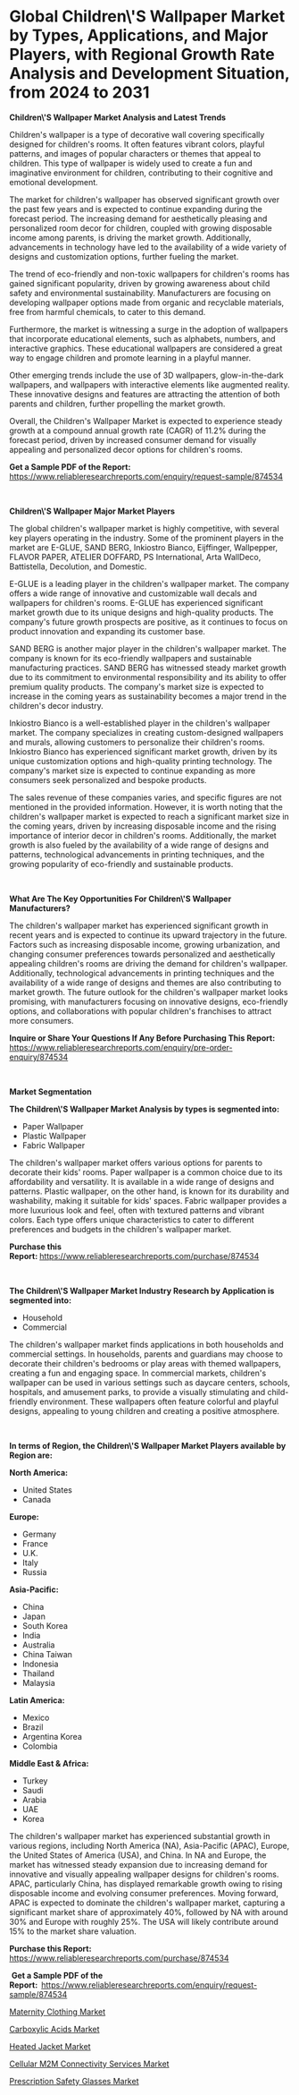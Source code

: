 <p><h1>Global Children\'S Wallpaper Market by Types, Applications, and Major Players, with Regional Growth Rate Analysis and Development Situation, from 2024 to 2031</h1></p><p><strong>Children\'S Wallpaper Market Analysis and Latest Trends</strong></p>
<p><p>Children's wallpaper is a type of decorative wall covering specifically designed for children's rooms. It often features vibrant colors, playful patterns, and images of popular characters or themes that appeal to children. This type of wallpaper is widely used to create a fun and imaginative environment for children, contributing to their cognitive and emotional development.</p><p>The market for children's wallpaper has observed significant growth over the past few years and is expected to continue expanding during the forecast period. The increasing demand for aesthetically pleasing and personalized room decor for children, coupled with growing disposable income among parents, is driving the market growth. Additionally, advancements in technology have led to the availability of a wide variety of designs and customization options, further fueling the market.</p><p>The trend of eco-friendly and non-toxic wallpapers for children's rooms has gained significant popularity, driven by growing awareness about child safety and environmental sustainability. Manufacturers are focusing on developing wallpaper options made from organic and recyclable materials, free from harmful chemicals, to cater to this demand.</p><p>Furthermore, the market is witnessing a surge in the adoption of wallpapers that incorporate educational elements, such as alphabets, numbers, and interactive graphics. These educational wallpapers are considered a great way to engage children and promote learning in a playful manner.</p><p>Other emerging trends include the use of 3D wallpapers, glow-in-the-dark wallpapers, and wallpapers with interactive elements like augmented reality. These innovative designs and features are attracting the attention of both parents and children, further propelling the market growth.</p><p>Overall, the Children's Wallpaper Market is expected to experience steady growth at a compound annual growth rate (CAGR) of 11.2% during the forecast period, driven by increased consumer demand for visually appealing and personalized decor options for children's rooms.</p></p>
<p><strong>Get a Sample PDF of the Report:&nbsp;</strong> <a href="https://www.reliableresearchreports.com/enquiry/request-sample/874534">https://www.reliableresearchreports.com/enquiry/request-sample/874534</a></p>
<p>&nbsp;</p>
<p><strong>Children\'S Wallpaper Major Market Players</strong></p>
<p><p>The global children's wallpaper market is highly competitive, with several key players operating in the industry. Some of the prominent players in the market are E-GLUE, SAND BERG, Inkiostro Bianco, Eijffinger, Wallpepper, FLAVOR PAPER, ATELIER DOFFARD, PS International, Arta WallDeco, Battistella, Decolution, and Domestic.</p><p>E-GLUE is a leading player in the children's wallpaper market. The company offers a wide range of innovative and customizable wall decals and wallpapers for children's rooms. E-GLUE has experienced significant market growth due to its unique designs and high-quality products. The company's future growth prospects are positive, as it continues to focus on product innovation and expanding its customer base.</p><p>SAND BERG is another major player in the children's wallpaper market. The company is known for its eco-friendly wallpapers and sustainable manufacturing practices. SAND BERG has witnessed steady market growth due to its commitment to environmental responsibility and its ability to offer premium quality products. The company's market size is expected to increase in the coming years as sustainability becomes a major trend in the children's decor industry.</p><p>Inkiostro Bianco is a well-established player in the children's wallpaper market. The company specializes in creating custom-designed wallpapers and murals, allowing customers to personalize their children's rooms. Inkiostro Bianco has experienced significant market growth, driven by its unique customization options and high-quality printing technology. The company's market size is expected to continue expanding as more consumers seek personalized and bespoke products.</p><p>The sales revenue of these companies varies, and specific figures are not mentioned in the provided information. However, it is worth noting that the children's wallpaper market is expected to reach a significant market size in the coming years, driven by increasing disposable income and the rising importance of interior decor in children's rooms. Additionally, the market growth is also fueled by the availability of a wide range of designs and patterns, technological advancements in printing techniques, and the growing popularity of eco-friendly and sustainable products.</p></p>
<p>&nbsp;</p>
<p><strong>What Are The Key Opportunities For Children\'S Wallpaper Manufacturers?</strong></p>
<p><p>The children's wallpaper market has experienced significant growth in recent years and is expected to continue its upward trajectory in the future. Factors such as increasing disposable income, growing urbanization, and changing consumer preferences towards personalized and aesthetically appealing children's rooms are driving the demand for children's wallpaper. Additionally, technological advancements in printing techniques and the availability of a wide range of designs and themes are also contributing to market growth. The future outlook for the children's wallpaper market looks promising, with manufacturers focusing on innovative designs, eco-friendly options, and collaborations with popular children's franchises to attract more consumers.</p></p>
<p><strong>Inquire or Share Your Questions If Any Before Purchasing This Report:</strong> <a href="https://www.reliableresearchreports.com/enquiry/pre-order-enquiry/874534">https://www.reliableresearchreports.com/enquiry/pre-order-enquiry/874534</a></p>
<p>&nbsp;</p>
<p><strong>Market Segmentation</strong></p>
<p><strong>The Children\'S Wallpaper Market Analysis by types is segmented into:</strong></p>
<p><ul><li>Paper Wallpaper</li><li>Plastic Wallpaper</li><li>Fabric Wallpaper</li></ul></p>
<p><p>The children's wallpaper market offers various options for parents to decorate their kids' rooms. Paper wallpaper is a common choice due to its affordability and versatility. It is available in a wide range of designs and patterns. Plastic wallpaper, on the other hand, is known for its durability and washability, making it suitable for kids' spaces. Fabric wallpaper provides a more luxurious look and feel, often with textured patterns and vibrant colors. Each type offers unique characteristics to cater to different preferences and budgets in the children's wallpaper market.</p></p>
<p><strong>Purchase this Report:&nbsp;</strong><a href="https://www.reliableresearchreports.com/purchase/874534">https://www.reliableresearchreports.com/purchase/874534</a></p>
<p>&nbsp;</p>
<p><strong>The Children\'S Wallpaper Market Industry Research by Application is segmented into:</strong></p>
<p><ul><li>Household</li><li>Commercial</li></ul></p>
<p><p>The children's wallpaper market finds applications in both households and commercial settings. In households, parents and guardians may choose to decorate their children's bedrooms or play areas with themed wallpapers, creating a fun and engaging space. In commercial markets, children's wallpaper can be used in various settings such as daycare centers, schools, hospitals, and amusement parks, to provide a visually stimulating and child-friendly environment. These wallpapers often feature colorful and playful designs, appealing to young children and creating a positive atmosphere.</p></p>
<p>&nbsp;</p>
<p><strong>In terms of Region, the Children\'S Wallpaper Market Players available by Region are:</strong></p>
<p>
    <p> <strong> North America: </strong>
        <ul>
            <li>United States</li>
            <li>Canada</li>
        </ul>
        </p> 
    <p> <strong> Europe: </strong>
        <ul>
            <li>Germany</li>
            <li>France</li>
            <li>U.K.</li>
            <li>Italy</li>
            <li>Russia</li>
        </ul>
        </p> 
    <p> <strong> Asia-Pacific: </strong>
        <ul>
            <li>China</li>
            <li>Japan</li>
            <li>South Korea</li>
            <li>India</li>
            <li>Australia</li>
            <li>China Taiwan</li>
            <li>Indonesia</li>
            <li>Thailand</li>
            <li>Malaysia</li>
        </ul>
        </p> 
    <p> <strong> Latin America: </strong>
        <ul>
            <li>Mexico</li>
            <li>Brazil</li>
            <li>Argentina Korea</li>
            <li>Colombia</li>
        </ul>
        </p> 
    <p> <strong> Middle East & Africa: </strong>
        <ul>
            <li>Turkey</li>
            <li>Saudi</li>
            <li>Arabia</li>
            <li>UAE</li>
            <li>Korea</li>
        </ul>
    </p>
    </p>
<p><p>The children's wallpaper market has experienced substantial growth in various regions, including North America (NA), Asia-Pacific (APAC), Europe, the United States of America (USA), and China. In NA and Europe, the market has witnessed steady expansion due to increasing demand for innovative and visually appealing wallpaper designs for children's rooms. APAC, particularly China, has displayed remarkable growth owing to rising disposable income and evolving consumer preferences. Moving forward, APAC is expected to dominate the children's wallpaper market, capturing a significant market share of approximately 40%, followed by NA with around 30% and Europe with roughly 25%. The USA will likely contribute around 15% to the market share valuation.</p></p>
<p><strong>Purchase this Report: </strong><a href="https://www.reliableresearchreports.com/purchase/874534">https://www.reliableresearchreports.com/purchase/874534</a></p>
<p>&nbsp;<strong>Get a Sample PDF of the Report:&nbsp;&nbsp;</strong><a href="https://www.reliableresearchreports.com/enquiry/request-sample/874534">https://www.reliableresearchreports.com/enquiry/request-sample/874534</a></p>
<p><strong></strong></p>
<p><p><a href="https://medium.com/@tyreekhuel2023/maternity-clothing-market-trends-and-market-analysis-forecasted-for-period-2024-2031-b29e09b30d6a">Maternity Clothing Market</a></p><p><a href="https://github.com/yemakinde/Market-Research-Report-List-1/blob/main/carboxylic-acids-market.md">Carboxylic Acids Market</a></p><p><a href="https://medium.com/@tyreekhuel2023/heated-jacket-market-insights-into-market-cagr-market-trends-and-growth-strategies-d3869375c535">Heated Jacket Market</a></p><p><a href="https://github.com/pjcfca/Market-Research-Report-List-1/blob/main/cellular-m2m-connectivity-services-market.md">Cellular M2M Connectivity Services Market</a></p><p><a href="https://medium.com/@tyreekhuel2023/prescription-safety-glasses-market-share-evolution-and-market-growth-trends-2024-2031-cda19321893f">Prescription Safety Glasses Market</a></p></p>